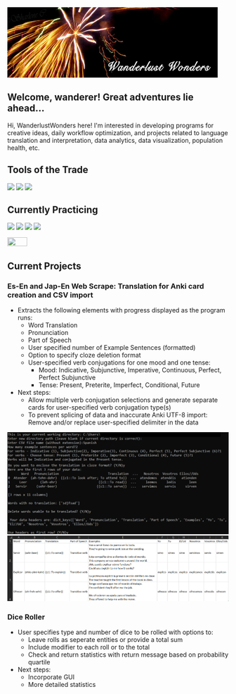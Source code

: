 <a href="https://wanderlustwonders.wixsite.com/sccreations">
  <img height="160" width="95%" src="https://raw.githubusercontent.com/WanderlustWonders/WanderlustWonders/master/WanderlustWonders_header.png";
       alt="WanderlustWonders Header">
</a>

<!-- Image header with link redirect: 
Link image to redirect: <img> tag as child of <a> tag with href.
LT or RT Align: insert align="right" in image tag. Center align: Put anchor tag as child of paragraph <p align="center"> <a> <img> </a> </p>
Markdown:
[![Header](URL.png "Header")](https://redirect.link)
-->


## Welcome, wanderer! Great adventures lie ahead...
Hi, WanderlustWonders here! I'm interested in developing programs for creative ideas, daily workflow optimization, and projects related to language translation and interpretation, data analytics, data visualization, population health, etc. <br>
<!-- **Languages:** English, Japanese, Cantonese, Mandarin <br> -->


## Tools of the Trade

![](https://img.shields.io/badge/|-Excel/VBA-informational?style=flat&logo=Microsoft+Excel&logoColor=white&color=217346)
![](https://img.shields.io/badge/|-PowerBI-informational?style=flat&logo=Power+BI&logoColor=white&color=F2C811)
![](https://img.shields.io/badge/|-Tableau-informational?style=flat&logo=Tableau&logoColor=white&color=E97627)


## Currently Practicing

![](https://img.shields.io/badge/|-Python-informational?style=flat&logo=python&logoColor=white&color=3776AB)
![](https://img.shields.io/badge/|-R-informational?style=flat&logo=R&logoColor=white&color=276DC3)
![](https://img.shields.io/badge/|-HTML5-informational?style=flat&logo=HTML5&logoColor=white&color=E34F26)
![](https://img.shields.io/badge/|-Blender-informational?style=flat&logo=Blender&logoColor=white&color=F5792A)

<img src="https://github-readme-stats.vercel.app/api/top-langs/?username=WanderlustWonders&layout=compact&html&title_color=ffffff&text_color=c9cacc&icon_color=2bbc8a&bg_color=1d1f21" height="30%" width="30%"/>


## Current Projects

### Es-En and Jap-En Web Scrape: Translation for Anki card creation and CSV import

- Extracts the following elements with progress displayed as the program runs:
  - Word Translation
  - Pronunciation
  - Part of Speech
  - User specified number of Example Sentences (formatted)
  - Option to specify cloze deletion format
  - User-specified verb conjugations for one mood and one tense:
    - Mood: Indicative, Subjunctive, Imperative, Continuous, Perfect, Perfect Subjunctive
    - Tense: Present, Preterite, Imperfect, Conditional, Future
- Next steps: 
  - Allow multiple verb conjugation selections and generate separate cards for user-specified verb conjugation type(s)
  - To prevent splicing of data and inaccurate Anki UTF-8 import: Remove and/or replace user-specified delimiter in the data 

<div>
 <p align="center">
  <img src="/Images/En_Es_Translation_Progress_Python.png?raw=True" alt="Translation Progress" width="650"> 
  <img src="/Images/En_Es_Translation_Results_CSV.png?raw=True" alt="Translation completed result" width="650"> 
 </p>
</div>


 ### Dice Roller
- User specifies type and number of dice to be rolled with options to:
  - Leave rolls as seperate entities or provide a total sum
  - Include modifier to each roll or to the total
  - Check and return statistics with return message based on probability quartile
- Next steps:
  - Incorporate GUI
  - More detailed statistics


<!-- Icon Format:
https://simpleicons.org/
https://shields.io/
![](https://img.shields.io/badge/<WORD_ON_LEFT>-<WORD_ON_RIGHT>-informational?style=flat&logo=<LOGO_NAME>&logoColor=white&color=2bbc8a)
GitHub Stats Cards:
https://github.com/anuraghazra/github-readme-stats
GitHub Stats
<a>
  <img align="left" height="150" src="https://github-readme-stats.vercel.app/api?username=WanderlustWonders&show_icons=true&line_height=27&count_private=true&title_color=ffffff&text_color=c9cacc&icon_color=79dafa&bg_color=1d1f21" alt="WanderlustWonders's GitHub Stats" />
</a>
Top languages
<img align="left" src="https://github-readme-stats.vercel.app/api/top-langs/?username=WanderlustWonders&layout=compact&html&title_color=ffffff&text_color=c9cacc&icon_color=2bbc8a&bg_color=1d1f21" />
-->
